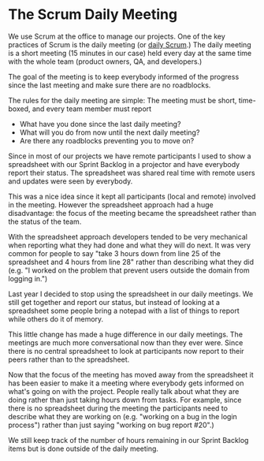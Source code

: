 # The Scrum Daily Meeting
We use Scrum at the office to manage our projects. One of the key practices of Scrum is the daily meeting (or [daily Scrum](http://www.controlchaos.com/about/management.php).) The daily meeting is a short meeting (15 minutes in our case) held every day at the same time with the whole team (product owners, QA, and developers.)

The goal of the meeting is to keep everybody informed of the progress since the last meeting and make sure there are no roadblocks.

The rules for the daily meeting are simple: The meeting must be short, time-boxed, and every team member must report

* What have you done since the last daily meeting?
* What will you do from now until the next daily meeting?
* Are there any roadblocks preventing you to move on?

Since in most of our projects we have remote participants I used to show a spreadsheet with our Sprint Backlog in a projector and have everybody report their status. The spreadsheet was shared real time with remote users and updates were seen by everybody.

This was a nice idea since it kept all participants (local and remote) involved in the meeting. However the spreadsheet approach had a huge disadvantage: the focus of the meeting became the spreadsheet rather than the status of the team.

With the spreadsheet approach developers tended to be very mechanical when reporting what they had done and what they will do next. It was very common for people to say "take 3 hours down from line 25 of the spreadsheet and 4 hours from line 28" rather than describing what they did (e.g. "I worked on the problem that prevent users outside the domain from logging in.")

Last year I decided to stop using the spreadsheet in our daily meetings. We still get together and report our status, but instead of looking at a spreadsheet some people bring a notepad with a list of things to report while others do it of memory.

This little change has made a huge difference in our daily meetings. The meetings are much more conversational now than they ever were. Since there is no central spreadsheet to look at participants now report to their peers rather than to the spreadsheet.

Now that the focus of the meeting has moved away from the spreadsheet it has been easier to make it a meeting where everybody gets informed on what's going on with the project. People really talk about what they are doing rather than just taking hours down from tasks. For example, since there is no spreadsheet during the meeting the participants need to describe what they are working on (e.g. "working on a bug in the login process") rather than just saying "working on bug report #20".)

We still keep track of the number of hours remaining in our Sprint Backlog items but is done outside of the daily meeting.